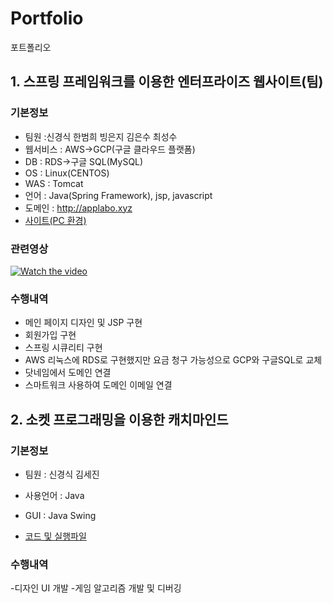 # Portfolio
포트폴리오

 
## 1. 스프링 프레임워크를 이용한 엔터프라이즈 웹사이트(팀)
### 기본정보
 - 팀원 :신경식 한범희 빙은지 김은수 최성수
 - 웹서비스 : AWS->GCP(구글 클라우드 플랫폼)
 - DB : RDS->구글 SQL(MySQL)
 - OS : Linux(CENTOS)
 - WAS : Tomcat
 - 언어 : Java(Spring Framework), jsp, javascript
 - 도메인 : http://applabo.xyz
 - <a href="http://applabo.xyz">사이트(PC 환경)</a><br/>
 
### 관련영상
  [![Watch the video](https://img.youtube.com/vi/w5eQlGDR6lE/0.jpg)]( https://www.youtube.com/watch?v=66eBnYSn1Ko)<br/>
  
### 수행내역
 - 메인 페이지 디자인 및 JSP 구현
 - 회원가입 구현
 - 스프링 시큐리티 구현
 - AWS 리눅스에 RDS로 구현했지만 요금 청구 가능성으로 GCP와 구글SQL로 교체
 - 닷네임에서 도메인 연결
 - 스마트워크 사용하여 도메인 이메일 연결
 
## 2. 소켓 프로그래밍을 이용한 캐치마인드

### 기본정보
 - 팀원 : 신경식 김세진
 - 사용언어 : Java
 - GUI : Java Swing <br/>
 
 - <a href="https://github.com/sks7181/catchmind">코드 및 실행파일</a><br/>
 
### 수행내역

-디자인 UI 개발
-게임 알고리즘 개발 및 디버깅
